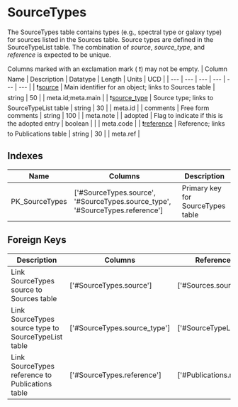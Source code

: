 # SourceTypes
The SourceTypes table contains types (e.g., spectral type or galaxy type) for sources listed in the Sources table. Source types are defined in the SourceTypeList table. The combination of *source*, *source_type*, and *reference* is expected to be unique.


Columns marked with an exclamation mark ( :exclamation:) may not be empty.
| Column Name | Description | Datatype | Length | Units  | UCD |
| --- | --- | --- | --- | --- | --- |
| :exclamation:<u>source</u> | Main identifier for an object; links to Sources table | string | 50 |  | meta.id;meta.main  |
| :exclamation:<u>source_type</u> | Source type; links to SourceTypeList table | string | 30 |  | meta.id  |
| comments | Free form comments | string | 100 |  | meta.note  |
| adopted | Flag to indicate if this is the adopted entry | boolean |  |  | meta.code  |
| :exclamation:<u>reference</u> | Reference; links to Publications table | string | 30 |  | meta.ref  |

## Indexes
| Name | Columns | Description |
| --- | --- | --- |
| PK_SourceTypes | ['#SourceTypes.source', '#SourceTypes.source_type', '#SourceTypes.reference'] | Primary key for SourceTypes table |

## Foreign Keys
| Description | Columns | Referenced Columns |
| --- | --- | --- |
| Link SourceTypes source to Sources table | ['#SourceTypes.source'] | ['#Sources.source'] |
| Link SourceTypes source type to SourceTypeList table | ['#SourceTypes.source_type'] | ['#SourceTypeList.source_type'] |
| Link SourceTypes reference to Publications table | ['#SourceTypes.reference'] | ['#Publications.reference'] |
